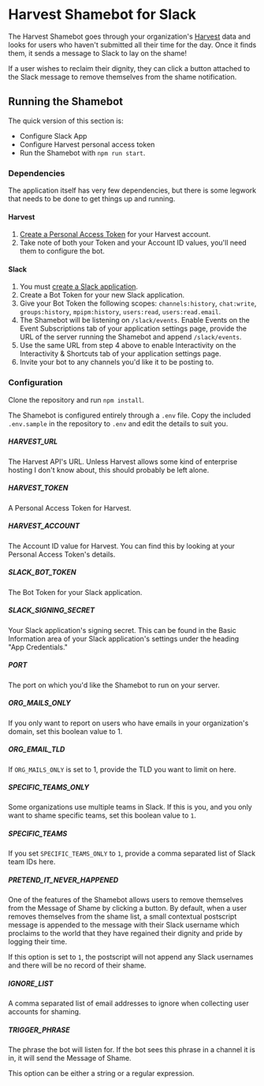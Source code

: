 # Harvest Shamebot for Slack

The Harvest Shamebot goes through your organization's [Harvest](http://harvestapp.com)
data and looks for users who haven't submitted all their time for the day. Once
it finds them, it sends a message to Slack to lay on the shame!

If a user wishes to reclaim their dignity, they can click a button attached to
the Slack message to remove themselves from the shame notification.

## Running the Shamebot

The quick version of this section is:

 - Configure Slack App
 - Configure Harvest personal access token
 - Run the Shamebot with `npm run start`.

### Dependencies

The application itself has very few dependencies, but there is some legwork that needs
to be done to get things up and running.

#### Harvest

 1. [Create a Personal Access Token](https://id.getharvest.com/developers) for your Harvest account.
 2. Take note of both your Token and your Account ID values, you'll need them to configure the bot.

#### Slack

 1. You must [create a Slack application](https://api.slack.com/apps).
 2. Create a Bot Token for your new Slack application.
 3. Give your Bot Token the following scopes: `channels:history`, `chat:write`, `groups:history`, `mpipm:history`, `users:read`, `users:read.email`.
 4. The Shamebot will be listening on `/slack/events`. Enable Events on the Event Subscriptions tab of your application settings page, provide the URL of the server running the Shamebot and append `/slack/events`.
 5. Use the same URL from step 4 above to enable Interactivity on the Interactivity & Shortcuts tab of your application settings page.
 6. Invite your bot to any channels you'd like it to be posting to.

### Configuration

Clone the repository and run `npm install`.

The Shamebot is configured entirely through a `.env` file. Copy the included `.env.sample` in the repository to `.env` and edit the details to suit you.

##### HARVEST_URL

The Harvest API's URL. Unless Harvest allows some kind of enterprise hosting I don't know about, this should probably be left alone.

##### HARVEST_TOKEN

A Personal Access Token for Harvest.

##### HARVEST_ACCOUNT

The Account ID value for Harvest. You can find this by looking at your Personal Access Token's details.

##### SLACK_BOT_TOKEN

The Bot Token for your Slack application.

##### SLACK_SIGNING_SECRET

Your Slack application's signing secret. This can be found in the Basic Information area of your Slack application's settings under the heading "App Credentials."

##### PORT

The port on which you'd like the Shamebot to run on your server.

##### ORG_MAILS_ONLY

If you only want to report on users who have emails in your organization's domain, set this boolean value to 1.

##### ORG_EMAIL_TLD

If `ORG_MAILS_ONLY` is set to 1, provide the TLD you want to limit on here.

##### SPECIFIC_TEAMS_ONLY

Some organizations use multiple teams in Slack. If this is you, and you only want to shame specific teams, set this boolean value to `1`.

##### SPECIFIC_TEAMS

If you set `SPECIFIC_TEAMS_ONLY` to `1`, provide a comma separated list of Slack team IDs here.

##### PRETEND_IT_NEVER_HAPPENED

One of the features of the Shamebot allows users to remove themselves from the Message of Shame by clicking a button. By default, when a user removes themselves from the shame list, a small contextual postscript message is appended to the message with their Slack username which proclaims to the world that they have regained their dignity and pride by logging their time.

If this option is set to `1`, the postscript will not append any Slack usernames and there will be no record of their shame.

##### IGNORE_LIST

A comma separated list of email addresses to ignore when collecting user accounts for shaming.

##### TRIGGER_PHRASE

The phrase the bot will listen for. If the bot sees this phrase in a channel it is in, it will send the Message of Shame.

This option can be either a string or a regular expression.
